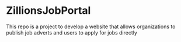 # ZillionsJobPortal
This repo is a project to develop a website that allows organizations to publish job adverts and users to apply for jobs directly
